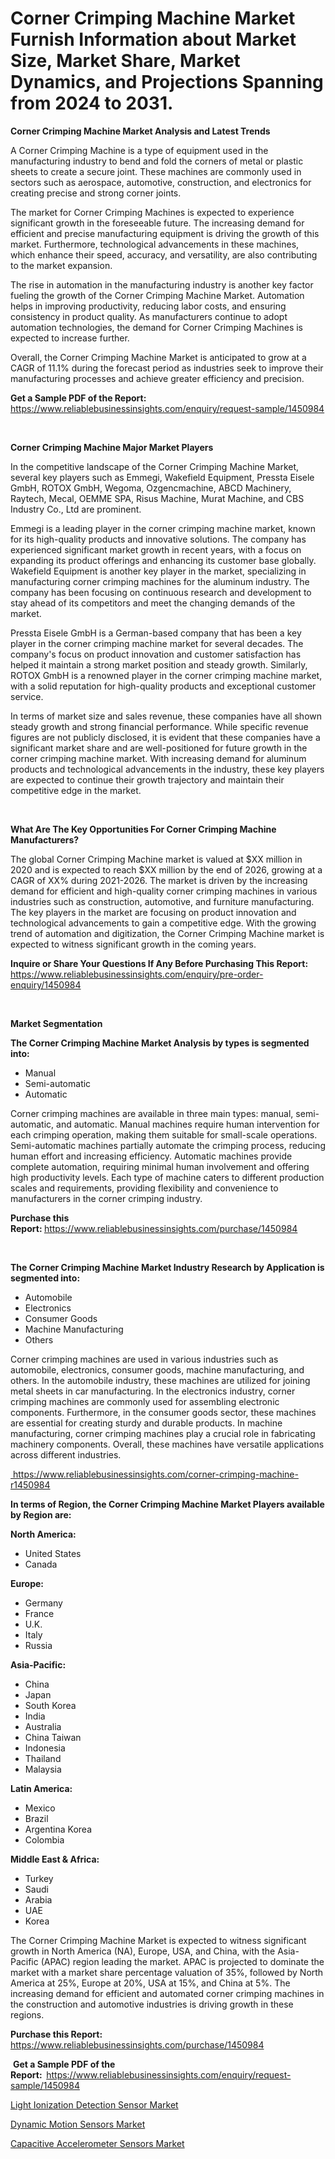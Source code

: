 <p><h1>Corner Crimping Machine Market Furnish Information about Market Size, Market Share, Market Dynamics, and Projections Spanning from 2024 to 2031.</h1></p><p><strong>Corner Crimping Machine Market Analysis and Latest Trends</strong></p>
<p><p>A Corner Crimping Machine is a type of equipment used in the manufacturing industry to bend and fold the corners of metal or plastic sheets to create a secure joint. These machines are commonly used in sectors such as aerospace, automotive, construction, and electronics for creating precise and strong corner joints.</p><p>The market for Corner Crimping Machines is expected to experience significant growth in the foreseeable future. The increasing demand for efficient and precise manufacturing equipment is driving the growth of this market. Furthermore, technological advancements in these machines, which enhance their speed, accuracy, and versatility, are also contributing to the market expansion.</p><p>The rise in automation in the manufacturing industry is another key factor fueling the growth of the Corner Crimping Machine Market. Automation helps in improving productivity, reducing labor costs, and ensuring consistency in product quality. As manufacturers continue to adopt automation technologies, the demand for Corner Crimping Machines is expected to increase further.</p><p>Overall, the Corner Crimping Machine Market is anticipated to grow at a CAGR of 11.1% during the forecast period as industries seek to improve their manufacturing processes and achieve greater efficiency and precision.</p></p>
<p><strong>Get a Sample PDF of the Report:&nbsp;</strong> <a href="https://www.reliablebusinessinsights.com/enquiry/request-sample/1450984">https://www.reliablebusinessinsights.com/enquiry/request-sample/1450984</a></p>
<p>&nbsp;</p>
<p><strong>Corner Crimping Machine Major Market Players</strong></p>
<p><p>In the competitive landscape of the Corner Crimping Machine Market, several key players such as Emmegi, Wakefield Equipment, Pressta Eisele GmbH, ROTOX GmbH, Wegoma, Ozgencmachine, ABCD Machinery, Raytech, Mecal, OEMME SPA, Risus Machine, Murat Machine, and CBS Industry Co., Ltd are prominent.</p><p>Emmegi is a leading player in the corner crimping machine market, known for its high-quality products and innovative solutions. The company has experienced significant market growth in recent years, with a focus on expanding its product offerings and enhancing its customer base globally. Wakefield Equipment is another key player in the market, specializing in manufacturing corner crimping machines for the aluminum industry. The company has been focusing on continuous research and development to stay ahead of its competitors and meet the changing demands of the market.</p><p>Pressta Eisele GmbH is a German-based company that has been a key player in the corner crimping machine market for several decades. The company's focus on product innovation and customer satisfaction has helped it maintain a strong market position and steady growth. Similarly, ROTOX GmbH is a renowned player in the corner crimping machine market, with a solid reputation for high-quality products and exceptional customer service.</p><p>In terms of market size and sales revenue, these companies have all shown steady growth and strong financial performance. While specific revenue figures are not publicly disclosed, it is evident that these companies have a significant market share and are well-positioned for future growth in the corner crimping machine market. With increasing demand for aluminum products and technological advancements in the industry, these key players are expected to continue their growth trajectory and maintain their competitive edge in the market.</p></p>
<p>&nbsp;</p>
<p><strong>What Are The Key Opportunities For Corner Crimping Machine Manufacturers?</strong></p>
<p><p>The global Corner Crimping Machine market is valued at $XX million in 2020 and is expected to reach $XX million by the end of 2026, growing at a CAGR of XX% during 2021-2026. The market is driven by the increasing demand for efficient and high-quality corner crimping machines in various industries such as construction, automotive, and furniture manufacturing. The key players in the market are focusing on product innovation and technological advancements to gain a competitive edge. With the growing trend of automation and digitization, the Corner Crimping Machine market is expected to witness significant growth in the coming years.</p></p>
<p><strong>Inquire or Share Your Questions If Any Before Purchasing This Report:</strong> <a href="https://www.reliablebusinessinsights.com/enquiry/pre-order-enquiry/1450984">https://www.reliablebusinessinsights.com/enquiry/pre-order-enquiry/1450984</a></p>
<p>&nbsp;</p>
<p><strong>Market Segmentation</strong></p>
<p><strong>The Corner Crimping Machine Market Analysis by types is segmented into:</strong></p>
<p><ul><li>Manual</li><li>Semi-automatic</li><li>Automatic</li></ul></p>
<p><p>Corner crimping machines are available in three main types: manual, semi-automatic, and automatic. Manual machines require human intervention for each crimping operation, making them suitable for small-scale operations. Semi-automatic machines partially automate the crimping process, reducing human effort and increasing efficiency. Automatic machines provide complete automation, requiring minimal human involvement and offering high productivity levels. Each type of machine caters to different production scales and requirements, providing flexibility and convenience to manufacturers in the corner crimping industry.</p></p>
<p><strong>Purchase this Report:&nbsp;</strong><a href="https://www.reliablebusinessinsights.com/purchase/1450984">https://www.reliablebusinessinsights.com/purchase/1450984</a></p>
<p>&nbsp;</p>
<p><strong>The Corner Crimping Machine Market Industry Research by Application is segmented into:</strong></p>
<p><ul><li>Automobile</li><li>Electronics</li><li>Consumer Goods</li><li>Machine Manufacturing</li><li>Others</li></ul></p>
<p><p>Corner crimping machines are used in various industries such as automobile, electronics, consumer goods, machine manufacturing, and others. In the automobile industry, these machines are utilized for joining metal sheets in car manufacturing. In the electronics industry, corner crimping machines are commonly used for assembling electronic components. Furthermore, in the consumer goods sector, these machines are essential for creating sturdy and durable products. In machine manufacturing, corner crimping machines play a crucial role in fabricating machinery components. Overall, these machines have versatile applications across different industries.</p></p>
<p><a href="https://www.reliablebusinessinsights.com/corner-crimping-machine-r1450984">&nbsp;https://www.reliablebusinessinsights.com/corner-crimping-machine-r1450984</a></p>
<p><strong>In terms of Region, the Corner Crimping Machine Market Players available by Region are:</strong></p>
<p>
    <p> <strong> North America: </strong>
        <ul>
            <li>United States</li>
            <li>Canada</li>
        </ul>
        </p> 
    <p> <strong> Europe: </strong>
        <ul>
            <li>Germany</li>
            <li>France</li>
            <li>U.K.</li>
            <li>Italy</li>
            <li>Russia</li>
        </ul>
        </p> 
    <p> <strong> Asia-Pacific: </strong>
        <ul>
            <li>China</li>
            <li>Japan</li>
            <li>South Korea</li>
            <li>India</li>
            <li>Australia</li>
            <li>China Taiwan</li>
            <li>Indonesia</li>
            <li>Thailand</li>
            <li>Malaysia</li>
        </ul>
        </p> 
    <p> <strong> Latin America: </strong>
        <ul>
            <li>Mexico</li>
            <li>Brazil</li>
            <li>Argentina Korea</li>
            <li>Colombia</li>
        </ul>
        </p> 
    <p> <strong> Middle East & Africa: </strong>
        <ul>
            <li>Turkey</li>
            <li>Saudi</li>
            <li>Arabia</li>
            <li>UAE</li>
            <li>Korea</li>
        </ul>
    </p>
    </p>
<p><p>The Corner Crimping Machine Market is expected to witness significant growth in North America (NA), Europe, USA, and China, with the Asia-Pacific (APAC) region leading the market. APAC is projected to dominate the market with a market share percentage valuation of 35%, followed by North America at 25%, Europe at 20%, USA at 15%, and China at 5%. The increasing demand for efficient and automated corner crimping machines in the construction and automotive industries is driving growth in these regions.</p></p>
<p><strong>Purchase this Report: </strong><a href="https://www.reliablebusinessinsights.com/purchase/1450984">https://www.reliablebusinessinsights.com/purchase/1450984</a></p>
<p>&nbsp;<strong>Get a Sample PDF of the Report:&nbsp;&nbsp;</strong><a href="https://www.reliablebusinessinsights.com/enquiry/request-sample/1450984">https://www.reliablebusinessinsights.com/enquiry/request-sample/1450984</a></p>
<p><strong></strong></p>
<p><p><a href="https://github.com/mdinislamsheik/Market-Research-Report-List-1/blob/main/light-ionization-detection-sensor-market.md">Light Ionization Detection Sensor Market</a></p><p><a href="https://github.com/abdulKoss1914/Market-Research-Report-List-1/blob/main/dynamic-motion-sensors-market.md">Dynamic Motion Sensors Market</a></p><p><a href="https://github.com/NorbertYates/Market-Research-Report-List-6/blob/main/capacitive-accelerometer-sensors-market.md">Capacitive Accelerometer Sensors Market</a></p></p>